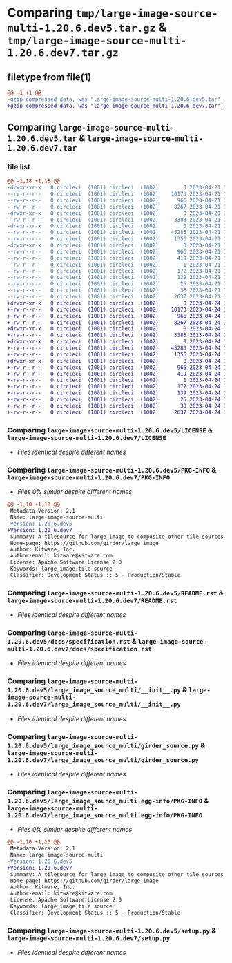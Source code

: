 # Comparing `tmp/large-image-source-multi-1.20.6.dev5.tar.gz` & `tmp/large-image-source-multi-1.20.6.dev7.tar.gz`

## filetype from file(1)

```diff
@@ -1 +1 @@
-gzip compressed data, was "large-image-source-multi-1.20.6.dev5.tar", last modified: Fri Apr 21 18:25:01 2023, max compression
+gzip compressed data, was "large-image-source-multi-1.20.6.dev7.tar", last modified: Mon Apr 24 16:44:51 2023, max compression
```

## Comparing `large-image-source-multi-1.20.6.dev5.tar` & `large-image-source-multi-1.20.6.dev7.tar`

### file list

```diff
@@ -1,18 +1,18 @@
-drwxr-xr-x   0 circleci  (1001) circleci  (1002)        0 2023-04-21 18:25:01.885575 large-image-source-multi-1.20.6.dev5/
--rw-r--r--   0 circleci  (1001) circleci  (1002)    10173 2023-04-21 18:25:01.000000 large-image-source-multi-1.20.6.dev5/LICENSE
--rw-r--r--   0 circleci  (1001) circleci  (1002)      966 2023-04-21 18:25:01.885575 large-image-source-multi-1.20.6.dev5/PKG-INFO
--rw-r--r--   0 circleci  (1001) circleci  (1002)     8267 2023-04-21 18:25:01.000000 large-image-source-multi-1.20.6.dev5/README.rst
-drwxr-xr-x   0 circleci  (1001) circleci  (1002)        0 2023-04-21 18:25:01.881575 large-image-source-multi-1.20.6.dev5/docs/
--rw-r--r--   0 circleci  (1001) circleci  (1002)     3383 2023-04-21 18:23:55.000000 large-image-source-multi-1.20.6.dev5/docs/specification.rst
-drwxr-xr-x   0 circleci  (1001) circleci  (1002)        0 2023-04-21 18:25:01.881575 large-image-source-multi-1.20.6.dev5/large_image_source_multi/
--rw-r--r--   0 circleci  (1001) circleci  (1002)    45283 2023-04-21 18:23:55.000000 large-image-source-multi-1.20.6.dev5/large_image_source_multi/__init__.py
--rw-r--r--   0 circleci  (1001) circleci  (1002)     1356 2023-04-21 18:23:55.000000 large-image-source-multi-1.20.6.dev5/large_image_source_multi/girder_source.py
-drwxr-xr-x   0 circleci  (1001) circleci  (1002)        0 2023-04-21 18:25:01.885575 large-image-source-multi-1.20.6.dev5/large_image_source_multi.egg-info/
--rw-r--r--   0 circleci  (1001) circleci  (1002)      966 2023-04-21 18:25:01.000000 large-image-source-multi-1.20.6.dev5/large_image_source_multi.egg-info/PKG-INFO
--rw-r--r--   0 circleci  (1001) circleci  (1002)      419 2023-04-21 18:25:01.000000 large-image-source-multi-1.20.6.dev5/large_image_source_multi.egg-info/SOURCES.txt
--rw-r--r--   0 circleci  (1001) circleci  (1002)        1 2023-04-21 18:25:01.000000 large-image-source-multi-1.20.6.dev5/large_image_source_multi.egg-info/dependency_links.txt
--rw-r--r--   0 circleci  (1001) circleci  (1002)      172 2023-04-21 18:25:01.000000 large-image-source-multi-1.20.6.dev5/large_image_source_multi.egg-info/entry_points.txt
--rw-r--r--   0 circleci  (1001) circleci  (1002)      139 2023-04-21 18:25:01.000000 large-image-source-multi-1.20.6.dev5/large_image_source_multi.egg-info/requires.txt
--rw-r--r--   0 circleci  (1001) circleci  (1002)       25 2023-04-21 18:25:01.000000 large-image-source-multi-1.20.6.dev5/large_image_source_multi.egg-info/top_level.txt
--rw-r--r--   0 circleci  (1001) circleci  (1002)       38 2023-04-21 18:25:01.885575 large-image-source-multi-1.20.6.dev5/setup.cfg
--rw-r--r--   0 circleci  (1001) circleci  (1002)     2637 2023-04-21 18:23:55.000000 large-image-source-multi-1.20.6.dev5/setup.py
+drwxr-xr-x   0 circleci  (1001) circleci  (1002)        0 2023-04-24 16:44:51.440944 large-image-source-multi-1.20.6.dev7/
+-rw-r--r--   0 circleci  (1001) circleci  (1002)    10173 2023-04-24 16:44:51.000000 large-image-source-multi-1.20.6.dev7/LICENSE
+-rw-r--r--   0 circleci  (1001) circleci  (1002)      966 2023-04-24 16:44:51.440944 large-image-source-multi-1.20.6.dev7/PKG-INFO
+-rw-r--r--   0 circleci  (1001) circleci  (1002)     8267 2023-04-24 16:44:51.000000 large-image-source-multi-1.20.6.dev7/README.rst
+drwxr-xr-x   0 circleci  (1001) circleci  (1002)        0 2023-04-24 16:44:51.440944 large-image-source-multi-1.20.6.dev7/docs/
+-rw-r--r--   0 circleci  (1001) circleci  (1002)     3383 2023-04-24 16:43:43.000000 large-image-source-multi-1.20.6.dev7/docs/specification.rst
+drwxr-xr-x   0 circleci  (1001) circleci  (1002)        0 2023-04-24 16:44:51.440944 large-image-source-multi-1.20.6.dev7/large_image_source_multi/
+-rw-r--r--   0 circleci  (1001) circleci  (1002)    45283 2023-04-24 16:43:43.000000 large-image-source-multi-1.20.6.dev7/large_image_source_multi/__init__.py
+-rw-r--r--   0 circleci  (1001) circleci  (1002)     1356 2023-04-24 16:43:43.000000 large-image-source-multi-1.20.6.dev7/large_image_source_multi/girder_source.py
+drwxr-xr-x   0 circleci  (1001) circleci  (1002)        0 2023-04-24 16:44:51.440944 large-image-source-multi-1.20.6.dev7/large_image_source_multi.egg-info/
+-rw-r--r--   0 circleci  (1001) circleci  (1002)      966 2023-04-24 16:44:51.000000 large-image-source-multi-1.20.6.dev7/large_image_source_multi.egg-info/PKG-INFO
+-rw-r--r--   0 circleci  (1001) circleci  (1002)      419 2023-04-24 16:44:51.000000 large-image-source-multi-1.20.6.dev7/large_image_source_multi.egg-info/SOURCES.txt
+-rw-r--r--   0 circleci  (1001) circleci  (1002)        1 2023-04-24 16:44:51.000000 large-image-source-multi-1.20.6.dev7/large_image_source_multi.egg-info/dependency_links.txt
+-rw-r--r--   0 circleci  (1001) circleci  (1002)      172 2023-04-24 16:44:51.000000 large-image-source-multi-1.20.6.dev7/large_image_source_multi.egg-info/entry_points.txt
+-rw-r--r--   0 circleci  (1001) circleci  (1002)      139 2023-04-24 16:44:51.000000 large-image-source-multi-1.20.6.dev7/large_image_source_multi.egg-info/requires.txt
+-rw-r--r--   0 circleci  (1001) circleci  (1002)       25 2023-04-24 16:44:51.000000 large-image-source-multi-1.20.6.dev7/large_image_source_multi.egg-info/top_level.txt
+-rw-r--r--   0 circleci  (1001) circleci  (1002)       38 2023-04-24 16:44:51.440944 large-image-source-multi-1.20.6.dev7/setup.cfg
+-rw-r--r--   0 circleci  (1001) circleci  (1002)     2637 2023-04-24 16:43:43.000000 large-image-source-multi-1.20.6.dev7/setup.py
```

### Comparing `large-image-source-multi-1.20.6.dev5/LICENSE` & `large-image-source-multi-1.20.6.dev7/LICENSE`

 * *Files identical despite different names*

### Comparing `large-image-source-multi-1.20.6.dev5/PKG-INFO` & `large-image-source-multi-1.20.6.dev7/PKG-INFO`

 * *Files 0% similar despite different names*

```diff
@@ -1,10 +1,10 @@
 Metadata-Version: 2.1
 Name: large-image-source-multi
-Version: 1.20.6.dev5
+Version: 1.20.6.dev7
 Summary: A tilesource for large_image to composite other tile sources
 Home-page: https://github.com/girder/large_image
 Author: Kitware, Inc.
 Author-email: kitware@kitware.com
 License: Apache Software License 2.0
 Keywords: large_image,tile source
 Classifier: Development Status :: 5 - Production/Stable
```

### Comparing `large-image-source-multi-1.20.6.dev5/README.rst` & `large-image-source-multi-1.20.6.dev7/README.rst`

 * *Files identical despite different names*

### Comparing `large-image-source-multi-1.20.6.dev5/docs/specification.rst` & `large-image-source-multi-1.20.6.dev7/docs/specification.rst`

 * *Files identical despite different names*

### Comparing `large-image-source-multi-1.20.6.dev5/large_image_source_multi/__init__.py` & `large-image-source-multi-1.20.6.dev7/large_image_source_multi/__init__.py`

 * *Files identical despite different names*

### Comparing `large-image-source-multi-1.20.6.dev5/large_image_source_multi/girder_source.py` & `large-image-source-multi-1.20.6.dev7/large_image_source_multi/girder_source.py`

 * *Files identical despite different names*

### Comparing `large-image-source-multi-1.20.6.dev5/large_image_source_multi.egg-info/PKG-INFO` & `large-image-source-multi-1.20.6.dev7/large_image_source_multi.egg-info/PKG-INFO`

 * *Files 0% similar despite different names*

```diff
@@ -1,10 +1,10 @@
 Metadata-Version: 2.1
 Name: large-image-source-multi
-Version: 1.20.6.dev5
+Version: 1.20.6.dev7
 Summary: A tilesource for large_image to composite other tile sources
 Home-page: https://github.com/girder/large_image
 Author: Kitware, Inc.
 Author-email: kitware@kitware.com
 License: Apache Software License 2.0
 Keywords: large_image,tile source
 Classifier: Development Status :: 5 - Production/Stable
```

### Comparing `large-image-source-multi-1.20.6.dev5/setup.py` & `large-image-source-multi-1.20.6.dev7/setup.py`

 * *Files identical despite different names*


